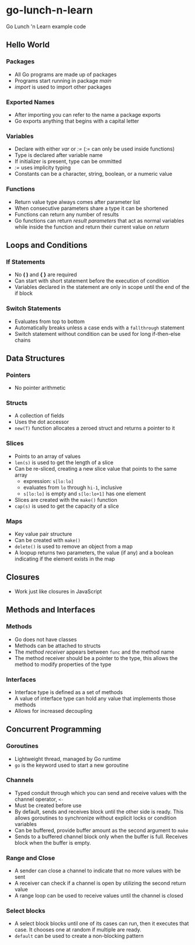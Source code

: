 go-lunch-n-learn
================

Go Lunch 'n Learn example code 

## Hello World

### Packages
* All Go programs are made up of packages
* Programs start running in package _main_
* _import_ is used to import other packages

### Exported Names
* After importing you can refer to the name a package exports
* Go exports anything that begins with a capital letter

### Variables
* Declare with either _var_ or _:=_ (:= can only be used inside functions)
* Type is declared after variable name
* If initializer is present, type can be ommitted
* _:=_ uses implicity typing
* Constants can be a character, string, boolean, or a numeric value

### Functions
* Return value type always comes after parameter list
* When consecutive parameters share a type it can be shortened
* Functions can return any number of results
* Go functions can return _result parameters_ that act as normal variables while inside the function and return their current value on _return_

## Loops and Conditions

### If Statements
* No **( )** and **{ }** are required
* Can start with short statement before the execution of condition
* Variables declared in the statement are only in scope until the end of the if block

### Switch Statements
* Evaluates from top to bottom
* Automatically breaks unless a case ends with a ```fallthrough``` statement
* Switch statement without condition can be used for long if-then-else chains

## Data Structures

### Pointers
* No pointer arithmetic

### Structs
* A collection of fields
* Uses the dot accessor
* ```new(T)``` function allocates a zeroed struct and returns a pointer to it

### Slices
* Points to an array of values
* ```len(s)``` is used to get the length of a slice
* Can be re-sliced, creating a new slice value that points to the same array
   * expression: ```s[lo:lo]```
   * evaluates from ```lo``` through ```hi-1```, inclusive
   * ```s[lo:lo]``` is empty and ```s[lo:lo+1]``` has one element
* Slices are created with the ```make()``` function
* ```cap(s)``` is used to get the capacity of a slice

### Maps
* Key value pair structure
* Can be created with ```make()```
* ```delete()``` is used to remove an object from a map
* A loopup returns two parameters, the value (if any) and a boolean indicating if the element exists in the map

## Closures
* Work just like closures in JavaScript

## Methods and Interfaces

### Methods
* Go does not have classes
* Methods can be attached to structs
* The *method receiver* appears between ```func``` and the method name
* The method receiver should be a pointer to the type, this allows the method to modify properties of the type

### Interfaces
* Interface type is defined as a set of methods
* A value of interface type can hold any value that implements those methods
* Allows for increased decoupling

## Concurrent Programming

### Goroutines
* Lightweight thread, managed by Go runtime
* ```go``` is the keyword used to start a new goroutine

### Channels
* Typed conduit through which you can send and receive values with the channel operator, ```<-```
* Must be created before use
* By default, sends and receives block until the other side is ready. This allows goroutines to synchronize without explicit locks or condition variables
* Can be buffered, provide buffer amount as the second argument to ```make```
* Sends to a buffered channel block only when the buffer is full. Receives block when the buffer is empty.

### Range and Close
* A sender can close a channel to indicate that no more values with be sent
* A receiver can check if a channel is open by utilizing the second return value
* A range loop can be used to receive values until the channel is closed

### Select blocks
* A select block blocks until one of its cases can run, then it executes that case. It chooses one at random if multiple are ready.
* ```default``` can be used to create a non-blocking pattern

